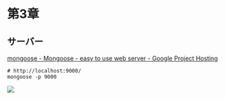 # 第3章

## サーバー

[mongoose - Mongoose - easy to use web server - Google Project Hosting](http://code.google.com/p/mongoose/ "mongoose - Mongoose - easy to use web server - Google Project Hosting")

    # http://localhost:9000/
    mongoose -p 9000

![](http://gyazo.com/377c7f4ef5bb14c22fd42665ca4e9340.png)